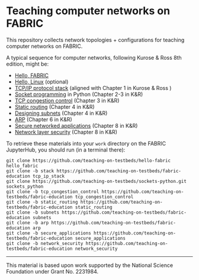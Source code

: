 # Teaching computer networks on FABRIC

This repository collects network topologies + configurations for teaching computer networks on FABRIC.

A typical sequence for computer networks, following Kurose & Ross 8th edition, might be:

* [Hello, FABRIC](https://teaching-on-testbeds.github.io/hello-fabric/)
* [Hello, Linux](https://teaching-on-testbeds.github.io/hello-linux/index-fabric) (optional)
* [TCP/IP protocol stack](https://teaching-on-testbeds.github.io/blog/protocol-layers) (aligned with Chapter 1 in Kurose & Ross )
* [Socket programming](https://teaching-on-testbeds.github.io/blog/sockets-python) in Python (Chapter 2-3 in K&R)
* [TCP congestion control](https://teaching-on-testbeds.github.io/blog/tcp-congestion-control) (Chapter 3 in K&R)
* [Static routing](https://teaching-on-testbeds.github.io/blog/static-routing) (Chapter 4 in K&R)
* [Designing subnets](https://teaching-on-testbeds.github.io/blog/designing-subnets) (Chapter 4 in K&R)
* [ARP](https://teaching-on-testbeds.github.io/blog/address-resolution-protocol-arp) (Chapter 6 in K&R)
* [Secure networked applications](https://teaching-on-testbeds.github.io/blog/secure-applications) (Chapter 8 in K&R)
* [Network layer security](https://teaching-on-testbeds.github.io/blog/network-layer-security) (Chapter 8 in K&R)


To retrieve these materials into your `work` directory on the FABRIC JupyterHub, you should run (in a terminal there):

```
git clone https://github.com/teaching-on-testbeds/hello-fabric hello_fabric
git clone -b stack https://github.com/teaching-on-testbeds/fabric-education tcp_ip_stack
git clone https://github.com/teaching-on-testbeds/sockets-python.git sockets_python
git clone -b tcp_congestion_control https://github.com/teaching-on-testbeds/fabric-education tcp_congestion_control
git clone -b static_routing https://github.com/teaching-on-testbeds/fabric-education static_routing
git clone -b subnets https://github.com/teaching-on-testbeds/fabric-education subnets
git clone -b arp https://github.com/teaching-on-testbeds/fabric-education arp
git clone -b secure_applications https://github.com/teaching-on-testbeds/fabric-education secure_applications
git clone -b network_security https://github.com/teaching-on-testbeds/fabric-education network_security
```

---

This material is based upon work supported by the National Science Foundation under Grant No. 2231984.
